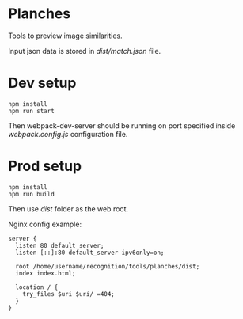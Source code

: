# Planches

Tools to preview image similarities.

Input json data is stored in *dist/match.json* file.

# Dev setup

    npm install
    npm run start

Then webpack-dev-server should be running on port specified inside
*webpack.config.js* configuration file.

# Prod setup

    npm install
    npm run build

Then use *dist* folder as the web root.

Nginx config example:

    server {
      listen 80 default_server;
      listen [::]:80 default_server ipv6only=on;
    
      root /home/username/recognition/tools/planches/dist;
      index index.html;
    
      location / {
        try_files $uri $uri/ =404;
      }
    }
